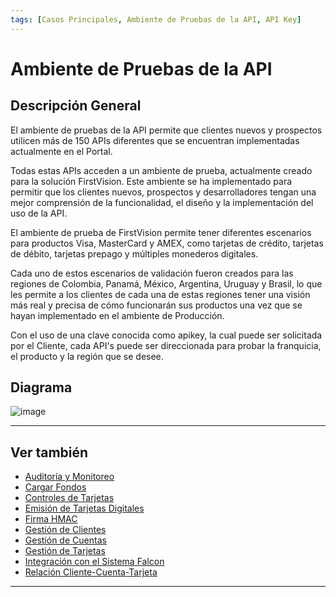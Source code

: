 ```yaml
---
tags: [Casos Principales, Ambiente de Pruebas de la API, API Key]
---
```


# Ambiente de Pruebas de la API

## Descripción General

El ambiente de pruebas de la API permite que clientes nuevos y prospectos utilicen más de 150 APIs diferentes que se encuentran implementadas actualmente en el Portal.

Todas estas APIs acceden a un ambiente de prueba, actualmente creado para la solución FirstVision. Este ambiente se ha implementado para permitir que los clientes nuevos, prospectos y desarrolladores tengan una mejor comprensión de la funcionalidad, el diseño y la implementación del uso de la API.

El ambiente de prueba de FirstVision permite tener diferentes escenarios para productos Visa, MasterCard y AMEX, como tarjetas de crédito, tarjetas de débito, tarjetas prepago y múltiples monederos digitales.

Cada uno de estos escenarios de validación fueron creados para las regiones de Colombia, Panamá, México, Argentina, Uruguay y Brasil, lo que les permite a los clientes de cada una de estas regiones tener una visión más real y precisa de cómo funcionarán sus productos una vez que se hayan implementado en el ambiente de Producción.

Con el uso de una clave conocida como apikey, la cual puede ser solicitada por el Cliente, cada API's puede ser direccionada para probar la franquicia, el producto y la región que se desee.

## Diagrama

![image](https://user-images.githubusercontent.com/111396588/223832470-d7a8406b-b39b-45e3-ae5c-3afb434e98e8.png)

---

## Ver también

- [Auditoría y Monitoreo](?path=docs/spanish/casos-principales/auditoria.md)
- [Cargar Fondos](?path=docs/spanish/casos-principales/cargas.md)
- [Controles de Tarjetas](?path=docs/spanish/casos-principales/controles-tarjeta.md)
- [Emisión de Tarjetas Digitales](?path=docs/spanish/casos-principales/emision-tarjetas.md)
- [Firma HMAC](?path=docs/spanish/casos-principales/hmac.md)
- [Gestión de Clientes](?path=docs/spanish/casos-principales/gestion-clientes.md)
- [Gestión de Cuentas](?path=docs/spanish/casos-principales/gestion-cuentas.md)
- [Gestión de Tarjetas](?path=docs/spanish/casos-principales/gestion-tarjetas.md)
- [Integración con el Sistema Falcon](?path=docs/spanish/casos-principales/integracion-falcon.md)
- [Relación Cliente-Cuenta-Tarjeta](?path=docs/spanish/casos-principales/relacion.md)

---
